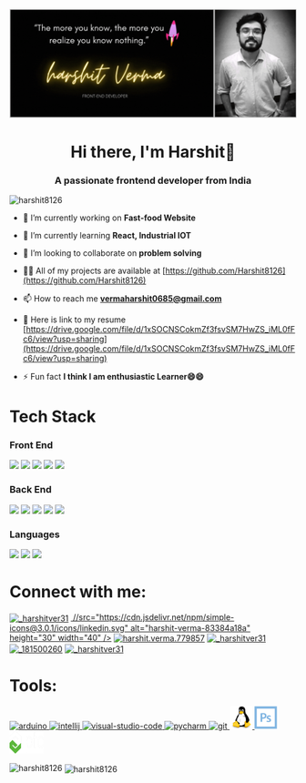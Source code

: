 ![BannerGIF](https://github.com/Harshit8126/Harshit8126/blob/main/readme%20gif/https___www.linkedin.com_in_harshit-verma-83384a18a_.gif)
<h1 align="center">Hi there, I'm Harshit👋</h1>
<h3 align="center">A passionate frontend developer from India</h3>

<p align="left"> <img src="https://komarev.com/ghpvc/?username=harshit8126&label=Profile%20views&color=0e75b6&style=flat" alt="harshit8126" /> </p>




- 🔭 I’m currently working on **Fast-food Website**

- 🌱 I’m currently learning **React, Industrial IOT**

- 👯 I’m looking to collaborate on **problem solving**

- 👨‍💻 All of my projects are available at [https://github.com/Harshit8126](https://github.com/Harshit8126)

- 📫 How to reach me **vermaharshit0685@gmail.com**

- 📄 Here is link to my resume [https://drive.google.com/file/d/1xSOCNSCokmZf3fsvSM7HwZS_iML0fFc6/view?usp=sharing](https://drive.google.com/file/d/1xSOCNSCokmZf3fsvSM7HwZS_iML0fFc6/view?usp=sharing)

- ⚡ Fun fact **I think I am enthusiastic Learner😄😄**

# Tech Stack
### Front End
<img src="https://img.shields.io/badge/HTML5-E34F26?style=for-the-badge&logo=html5&logoColor=white"> <img  src="https://img.shields.io/badge/CSS3-1572B6?style=for-the-badge&logo=css3&logoColor=white"> <img  src="https://img.shields.io/badge/JavaScript-F7DF1E?style=for-the-badge&logo=javascript&logoColor=black"> <img  src="https://img.shields.io/badge/Bootstrap-563D7C?style=for-the-badge&logo=bootstrap&logoColor=white"> <img  src="https://img.shields.io/badge/React-20232A?style=for-the-badge&logo=react&logoColor=61DAFB"> 

### Back End
 <img src="https://img.shields.io/badge/MongoDB-e11e21?style=for-the-badge&logo=MongoDB&logoColor=white"> <img src="https://img.shields.io/badge/PHP-686ca3?style=for-the-badge&logo=php&logoColor=white"> <img src="https://img.shields.io/badge/Firebase-F5820B?style=for-the-badge&logo=firebase&logoColor=FFCB2B"> <img src="https://img.shields.io/badge/MySQL-e11e21?style=for-the-badge&logo=MySQL&logoColor=white"> <img  src="https://img.shields.io/badge/Oracle-563D7C?style=for-the-badge&logo=Oracle&logoColor=white"> 
 
 ### Languages
 <img  src="https://img.shields.io/badge/JAVA-563D7C?style=for-the-badge&logo=JAVA&logoColor=white"> <img src="https://img.shields.io/badge/Python-E34F26?style=for-the-badge&logo=Python&logoColor=white"> <img  src="https://img.shields.io/badge/C-20232A?style=for-the-badge&logo=C&logoColor=61DAFB"> 

# Connect with me:
<p align="left">
<a href="https://twitter.com/_harshitver31" target="blank"><img align="center" src="https://cdn.jsdelivr.net/npm/simple-icons@3.0.1/icons/twitter.svg" alt="_harshitver31" height="30" width="40" /></a>
<a href="https://linkedin.com/in/harshit-verma-83384a18a" target="blank"><img align="center" <i class = "fab fa-facebook-square"></i>  //src="https://cdn.jsdelivr.net/npm/simple-icons@3.0.1/icons/linkedin.svg" alt="harshit-verma-83384a18a" height="30" width="40" /></a>
<a href="https://fb.com/harshit.verma.779857" target="blank"><img align="center" src="https://cdn.jsdelivr.net/npm/simple-icons@3.0.1/icons/facebook.svg" alt="harshit.verma.779857" height="30" width="40" /></a>
<a href="https://instagram.com/_harshitver31" target="blank"><img align="center" src="https://cdn.jsdelivr.net/npm/simple-icons@3.0.1/icons/instagram.svg" alt="_harshitver31" height="30" width="40" /></a>
<a href="https://www.hackerrank.com/_181500260" target="blank"><img align="center" src="https://cdn.jsdelivr.net/npm/simple-icons@3.0.1/icons/hackerrank.svg" alt="_181500260" height="30" width="40" /></a>
<a href="https://www.leetcode.com/_harshitver31" target="blank"><img align="center" src="https://cdn.jsdelivr.net/npm/simple-icons@3.0.1/icons/leetcode.svg" alt="_harshitver31" height="30" width="40" hex:"F89F1B" /></a>
</p>

# Tools:
<p align="left"> <a href="https://www.arduino.cc/" target="_blank"> <img src="https://cdn.worldvectorlogo.com/logos/arduino-1.svg" alt="arduino" width="40" height="40"/> </a> <a href="https://www.jetbrains.com/idea/" target="_blank"> <img src="https://api.iconify.design/logos:intellij-idea.svg" alt="intellij" width="40" height="40"/> </a> <a href="https://code.visualstudio.com//" target="_blank"> <img src="https://api.iconify.design/logos:visual-studio-code.svg" alt="visual-studio-code" width="40" height="40"/> </a> <a href="https://www.jetbrains.com/pycharm/" target="_blank"> <img src="https://api.iconify.design/logos:pycharm.svg" alt="pycharm" width="40" height="40"/> </a>  <a href="https://git-scm.com/" target="_blank"> <img src="https://www.vectorlogo.zone/logos/git-scm/git-scm-icon.svg" alt="git" width="40" height="40"/> </a> <a href="https://www.linux.org/" target="_blank"> <img src="https://raw.githubusercontent.com/devicons/devicon/master/icons/linux/linux-original.svg" alt="linux" width="40" height="40"/> </a> <a href="https://www.photoshop.com/en" target="_blank"> <img src="https://raw.githubusercontent.com/devicons/devicon/master/icons/photoshop/photoshop-line.svg" alt="photoshop" width="40" height="40"/> </a> <a href="https://www.ptc.com/en/products/thingworx" target="_blank"> <img src = "https://github.com/Harshit8126/Harshit8126/blob/main/img/logo.png" alt="thingworx" width="60" height="40"/> </a> </p>

<p><img align="left" src="https://github-readme-stats.vercel.app/api/top-langs?username=harshit8126&show_icons=true&locale=en&layout=compact" alt="harshit8126" /></p>


<p>&nbsp;<img align="center" src="https://github-readme-stats.vercel.app/api?username=harshit8126&show_icons=true&locale=en" alt="harshit8126" /></p>
